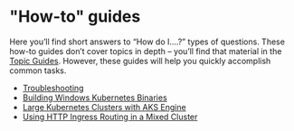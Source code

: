 # "How-to" guides

Here you’ll find short answers to “How do I….?” types of questions. These how-to guides don’t cover topics in depth – you’ll find that material in the [Topic Guides](../topics/). However, these guides will help you quickly accomplish common tasks.

- [Troubleshooting](troubleshooting.md)
- [Building Windows Kubernetes Binaries](building-windows-kubernetes-binaries.md)
- [Large Kubernetes Clusters with AKS Engine](kubernetes-large-clusters.md)
- [Using HTTP Ingress Routing in a Mixed Cluster](mixed-cluster-ingress.md)
